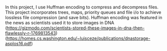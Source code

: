 In this project, I use Huffman encoding to compress and decompress files. This project incorporates trees, maps, priority queues and file i/o to achieve lossless file compression (and save bits). Huffman encoding was featured in the news as scientists used it to store images in DNA (https://gizmodo.com/scientists-stored-these-images-in-dna-then-flawlessly-r-1769813543) (https://homes.cs.washington.edu/~luisceze/publications/dnastorage-asplos16.pdf)
